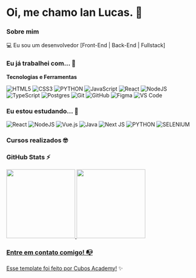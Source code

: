 
# Oi, me chamo Ian Lucas. 👋

### Sobre mim

💻 Eu sou um desenvolvedor [Front-End | Back-End | Fullstack]

<!-- Isso é um comentário, não irá aparecer no seu perfil
(Abaixo você seleciona o curso que você está fazendo no momento) 

🎓 Eu estudo [[Análise e Desenvolvimento de Sistemas]

🔎 Também sou curioso sobre [Temas que você gosta]

✒️ Eu gosto de no meu tempo livre [Coisas que você gosta de fazer no tempo livre];

<!--📚 Lendo: [Livro que está lendo atualmente]-->

### Eu já trabalhei com... 🔧

**Tecnologias e Ferramentas**

<!-- (Aqui você pode adicionar tecnologias que aprendeu no curso, já listamos algumas delas, e outras que já domina)) -->

![HTML5](https://img.shields.io/badge/html5-%23E34F26.svg?style=for-the-badge&logo=html5&logoColor=white)
![CSS3](https://img.shields.io/badge/css3-%231572B6.svg?style=for-the-badge&logo=css3&logoColor=white)
![PYTHON](https://img.shields.io/badge/python-%23316192.svg?style=for-the-badge&logo=python&logoColor=white)
![JavaScript](https://img.shields.io/badge/javascript-%23323330.svg?style=for-the-badge&logo=javascript&logoColor=%23F7DF1E)
![React](https://img.shields.io/badge/react-%2320232a.svg?style=for-the-badge&logo=react&logoColor=%2361DAFB)
![NodeJS](https://img.shields.io/badge/node.js-6DA55F?style=for-the-badge&logo=node.js&logoColor=white)
![TypeScript](https://img.shields.io/badge/typescript-%23007ACC.svg?style=for-the-badge&logo=typescript&logoColor=white)
![Postgres](https://img.shields.io/badge/postgres-%23316192.svg?style=for-the-badge&logo=postgresql&logoColor=white)
![Git](https://img.shields.io/badge/git-%23F05033.svg?style=for-the-badge&logo=git&logoColor=white)
![GitHub](https://img.shields.io/badge/github-%23121011.svg?style=for-the-badge&logo=github&logoColor=white)
![Figma](https://img.shields.io/badge/figma-%23F24E1E.svg?style=for-the-badge&logo=figma&logoColor=white)
![VS Code](https://img.shields.io/badge/VS%20Code-0078d7.svg?style=for-the-badge&logo=visual-studio-code&logoColor=white)

<!-- (Já colocar tecnologias do On Demand que aprende no curso)) -->

### Eu estou estudando... 🧩
<!-- (Aqui você pode adicionar tecnologias que está estudando, inclusive para aumentar essa lista você listamos algumas das tecnologias ensinadas na nossa [Assinatura On Demand](https://cubos.academy/cubosondemand)) -->

![React](https://img.shields.io/badge/react-%2320232a.svg?style=for-the-badge&logo=react&logoColor=%2361DAFB)
![NodeJS](https://img.shields.io/badge/node.js-6DA55F?style=for-the-badge&logo=node.js&logoColor=white)
![Vue.js](https://img.shields.io/badge/vuejs-%2335495e.svg?style=for-the-badge&logo=vuedotjs&logoColor=%234FC08D)
![Java](https://img.shields.io/badge/java-%23ED8B00.svg?style=for-the-badge&logo=openjdk&logoColor=white)
![Next JS](https://img.shields.io/badge/Next-black?style=for-the-badge&logo=next.js&logoColor=white)
![PYTHON](https://img.shields.io/badge/python-%23316192.svg?style=for-the-badge&logo=python&logoColor=white)
![SELENIUM](https://img.shields.io/badge/selenium-#42b029.svg?style=for-the-badge&logo=selenium&logoColor=white)


<!-- (Você pode adicionar novas tecnologias insira ![Nome da Tecnologia](https://img.shields.io/badge/-[Nome da tecnologia]-[Cor do fundo]?style=flat-square&logo=[Nome da tecnologia])) -->

### Cursos realizados 🤓

<!-- (Aqui você pode adicionar cursos que você já fez) -->
<!--
Substitua o usuário lbguilherme pelo seu usuário no GitHub.
-->

### GitHub Stats ⚡
<div>
<a href="https://github.com/ianlucasalmeida">
<img height="180em" src="https://github-readme-stats.vercel.app/api/top-langs/?username=ianlucasalmeida&layout=compact&langs_count=7&theme=dracula"/>
<img height="180em" src="https://github-readme-stats.vercel.app/api?username=ianlucasalmeida&show_icons=true&theme=dracula&include_all_commits=true&count_private=true"/>
</div>

### Entre em contato comigo! 📭


Esse template foi feito por <a href="https://cubos.academy/" target="_blank">Cubos Academy!</a> ✨

<!--

![Ian's GitHub stats](https://github-readme-stats.vercel.app/api?username=ianlucasalmeida&show_icons=true&theme=radical)
[![Top Langs](https://github-readme-stats.vercel.app/api/top-langs/?username=ianlucasalmeida&layout=donut)](https://github.com/ianlucasalmeida/github-readme-stats)

**academy-readme-template** is a ✨ _special_ ✨ repository because its `README.md` (this file) appears on your GitHub profile.
-->




